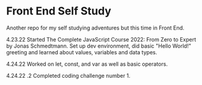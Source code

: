 # Front End Self Study
Another repo for my self studying adventures but this time in Front End.

4.23.22 Started The Complete JavaScript Course 2022: From Zero to Expert by Jonas Schmedtmann. Set up dev environment, did basic "Hello World!" greeting and learned about values, variables and data types.

4.24.22 Worked on let, const, and var as well as basic operators. 

4.24.22 .2 Completed coding challenge number 1.